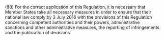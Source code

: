 (88) For the correct application of this Regulation, it is necessary that Member States take all necessary measures in order to ensure that their national law comply by 3 July 2016 with the provisions of this Regulation concerning competent authorities and their powers, administrative sanctions and other administrative measures, the reporting of infringements and the publication of decisions.